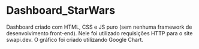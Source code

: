 # Dashboard_StarWars
Dashboard criado com HTML, CSS e JS puro (sem nenhuma framework de desenvolvimento front-end). Nele foi utilizado requisições HTTP para o site swapi.dev. O gráfico foi criado utilizando Google Chart. 

